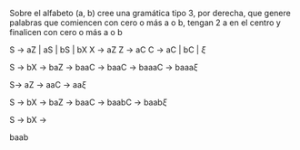 
Sobre el alfabeto (a, b) cree una gramática tipo 3, por derecha, que genere palabras que comiencen con cero o más a o b, tengan 2 a en el centro y finalicen con cero o más a o b

S -> aZ | aS | bS | bX
X -> aZ
Z ->  aC
C -> aC | bC | $\xi$

S -> bX -> baZ -> baaC -> baaC -> baaaC -> baaa$\xi$

S-> aZ -> aaC -> aa$\xi$

S -> bX -> baZ -> baaC -> baabC -> baab$\xi$

S -> bX -> 

baab
